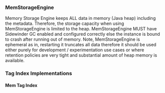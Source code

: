 ### MemStorageEngine
Memory Storage Engine keeps ALL data in memory (Java heap) including the metadata. Therefore, the storage capacity when using MemStorageEngine is limited to the heap. MemStorageEngine MUST have Sidewinder GC enabled and configured correctly else the instance is bound to crash after running out of memory. Note, MemStorageEngine is ephemeral as in, restarting it truncates all data therefore it should be used either purely for development / experimentation use cases or
where retention policies are very tight and substantial amount of heap memory is available.

### Tag Index Implementations


#### Mem Tag Index
